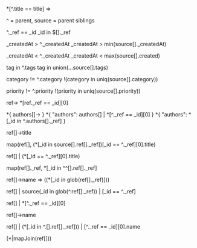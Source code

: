 *[^.title == title]
=>






^ = parent, source = parent siblings



^._ref == _id
_id in $[]._ref

_createdAt > ^._createdAt
_createdAt > min(source[]._createdAt)

_createdAt < ^._createdAt
_createdAt < max(source[].created)

tag in ^.tags
tag in union(...source[].tags)

category != ^.category
!(category in uniq(source[].category))

priority != ^.priority
!(priority in uniq(source[].priority))


ref->
*[ref._ref == _id][0]

*{
  authors[]->
}
*{
  "authors": authors[] | *[^._ref == _id][0]
}
*{
  "authors": *[_id in ^.authors[]._ref]
}


ref[]->title



map(ref[], (*[_id in source[].ref[]._ref])[_id == ^._ref][0].title)

ref[] | (*[_id == ^._ref][0].title)


map(ref[]._ref, *[_id in ^^[].ref[]._ref]



ref[]->name
=>
((*[_id in glob(ref[]._ref)]))


ref[] | source(_id in glob(^.ref[]._ref)) | [_id == ^._ref]

ref[] | *[^._ref == _id][0]


ref[]->name

ref[] | (*[_id in ^.[].ref[]._ref])) | [^._ref == _id][0].name

(*|mapJoin(ref[]))


